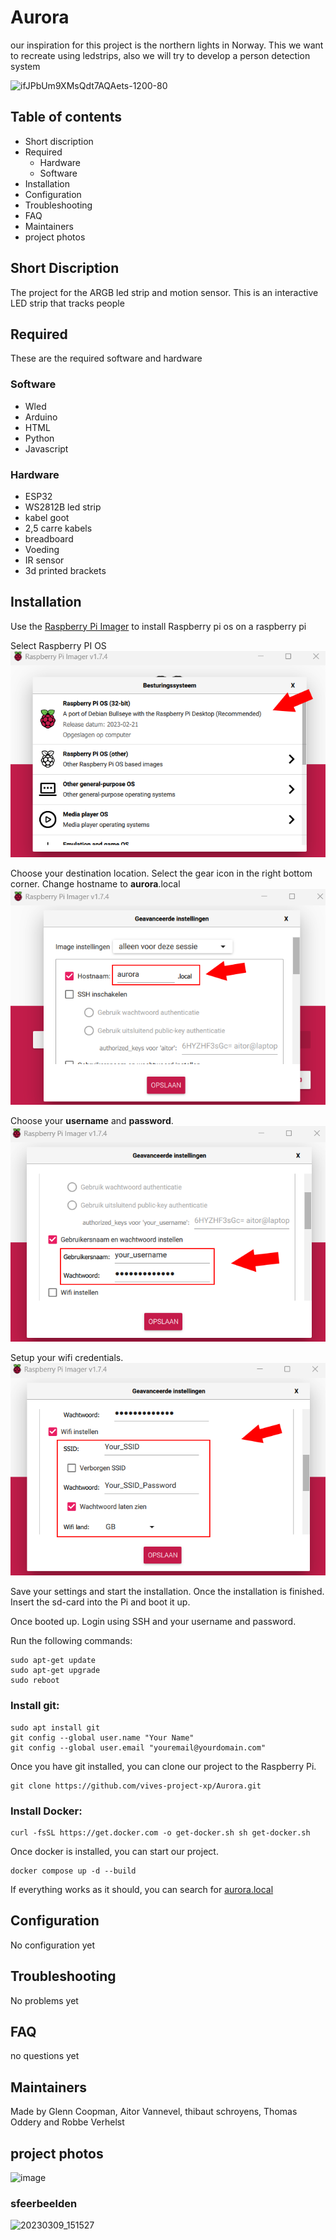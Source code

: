 # Aurora
our inspiration for this project is the northern lights in Norway. This we want to recreate using ledstrips,  also we will try to develop a person detection system

![ifJPbUm9XMsQdt7AQAets-1200-80](https://user-images.githubusercontent.com/83211667/222449053-1e7f0ad8-25d7-4f5e-bab7-4125bcd5382a.jpg)


## Table of contents

- Short discription
- Required
  - Hardware
  - Software
- Installation
- Configuration
- Troubleshooting
- FAQ
- Maintainers
- project photos

## Short Discription

The project for the ARGB led strip and motion sensor.
This is an interactive LED strip that tracks people 

## Required

These are the required software and hardware

 ### Software
 
 - Wled
 - Arduino
 - HTML
 - Python
 - Javascript
 
 ### Hardware

 - ESP32
 - WS2812B led strip
 - kabel goot 
 - 2,5 carre kabels
 - breadboard
 - Voeding
 - IR sensor
 - 3d printed brackets
  

## Installation

Use the [Raspberry Pi Imager](https://www.raspberrypi.com/software/) to install Raspberry pi os on a raspberry pi

Select Raspberry PI OS
![RaspberryPiOs](./Documenten/Raspberry%20pi/installation1.png)

Choose your destination location.
Select the gear icon in the right bottom corner.
Change hostname to **aurora**.local
![aurora.local](./Documenten/Raspberry%20pi/installation2.png)

Choose your **username** and **password**.
![username/password](./Documenten/Raspberry%20pi/installation3.png)

Setup your wifi credentials.
![username/password](./Documenten/Raspberry%20pi/installation4.png)

Save your settings and start the installation.
Once the installation is finished.
Insert the sd-card into the Pi and boot it up.

Once booted up. Login using SSH and your username and password.

Run the following commands:
```
sudo apt-get update
sudo apt-get upgrade
sudo reboot
```

### Install git:
```
sudo apt install git
git config --global user.name "Your Name"
git config --global user.email "youremail@yourdomain.com"
```

Once you have git installed, you can clone our project to the Raspberry Pi.
```
git clone https://github.com/vives-project-xp/Aurora.git
```

### Install Docker:
```
curl -fsSL https://get.docker.com -o get-docker.sh sh get-docker.sh
```

Once docker is installed, you can start our project.
```
docker compose up -d --build
```

If everything works as it should, you can search for [aurora.local](aurora.local)

## Configuration

No configuration yet

## Troubleshooting

No problems yet

## FAQ

no questions yet

## Maintainers
Made by  Glenn Coopman, Aitor Vannevel, thibaut schroyens, Thomas Oddery and Robbe Verhelst

## project photos

![image](https://user-images.githubusercontent.com/83211667/222438233-dfeb06dd-3df8-4e37-b3ea-25aaaac1e787.png)


### sfeerbeelden
![20230309_151527](https://user-images.githubusercontent.com/83211667/224052116-a657af65-2819-487f-a10e-55401445fedb.jpg)
